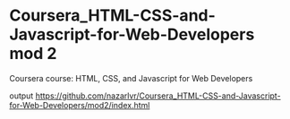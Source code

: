# Coursera_HTML-CSS-and-Javascript-for-Web-Developers mod 2

Coursera course: HTML, CSS, and Javascript for Web Developers

output https://github.com/nazarlvr/Coursera_HTML-CSS-and-Javascript-for-Web-Developers/mod2/index.html
